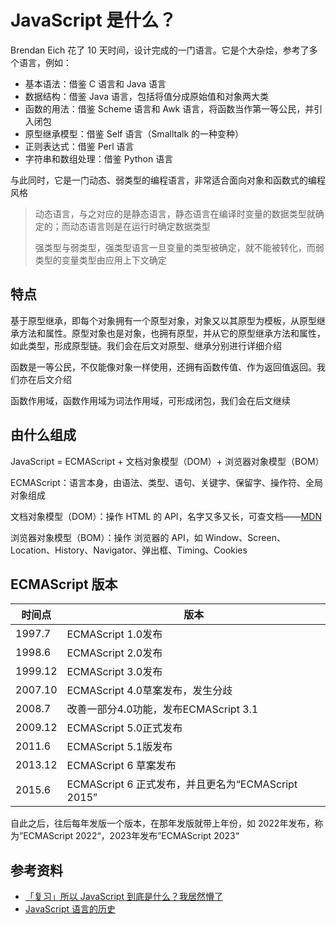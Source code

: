 # JavaScript 是什么？

Brendan Eich 花了 10 天时间，设计完成的一门语言。它是个大杂烩，参考了多个语言，例如：

- 基本语法：借鉴 C 语言和 Java 语言
- 数据结构：借鉴 Java 语言，包括将值分成原始值和对象两大类
- 函数的用法：借鉴 Scheme 语言和 Awk 语言，将函数当作第一等公民，并引入闭包
- 原型继承模型：借鉴 Self 语言（Smalltalk 的一种变种）
- 正则表达式：借鉴 Perl 语言
- 字符串和数组处理：借鉴 Python 语言

与此同时，它是一门动态、弱类型的编程语言，非常适合面向对象和函数式的编程风格

> 动态语言，与之对应的是静态语言，静态语言在编译时变量的数据类型就确定的；而动态语言则是在运行时确定数据类型
>
> 强类型与弱类型，强类型语言一旦变量的类型被确定，就不能被转化，而弱类型的变量类型由应用上下文确定

## 特点

基于原型继承，即每个对象拥有一个原型对象，对象又以其原型为模板，从原型继承方法和属性。原型对象也是对象，也拥有原型，并从它的原型继承方法和属性，如此类型，形成原型链。我们会在后文对原型、继承分别进行详细介绍

函数是一等公民，不仅能像对象一样使用，还拥有函数传值、作为返回值返回。我们亦在后文介绍

函数作用域，函数作用域为词法作用域，可形成闭包，我们会在后文继续

## 由什么组成

JavaScript = ECMAScript + 文档对象模型（DOM）+  浏览器对象模型（BOM）

ECMAScript：语言本身，由语法、类型、语句、关键字、保留字、操作符、全局对象组成

文档对象模型（DOM）：操作 HTML 的 API，名字又多又长，可查文档——[MDN](https://developer.mozilla.org/zh-CN/docs/Web/API/Document_Object_Model)

浏览器对象模型（BOM）：操作 浏览器的 API，如 Window、Screen、Location、History、Navigator、弹出框、Timing、Cookies

## ECMAScript 版本

| 时间点  | 版本                                               |
| ------- | -------------------------------------------------- |
| 1997.7  | ECMAScript 1.0发布                                 |
| 1998.6  | ECMAScript 2.0发布                                 |
| 1999.12 | ECMAScript 3.0发布                                 |
| 2007.10 | ECMAScript 4.0草案发布，发生分歧                   |
| 2008.7  | 改善一部分4.0功能，发布ECMAScript 3.1              |
| 2009.12 | ECMAScript 5.0正式发布                             |
| 2011.6  | ECMAScript 5.1版发布                               |
| 2013.12 | ECMAScript 6 草案发布                              |
| 2015.6  | ECMAScript 6 正式发布，并且更名为“ECMAScript 2015” |

自此之后，往后每年发版一个版本，在那年发版就带上年份，如 2022年发布，称为”ECMAScript 2022“，2023年发布”ECMAScript 2023“

## 参考资料

-   [「复习」所以 JavaScript 到底是什么？我居然懵了](https://mp.weixin.qq.com/s/I3wVe5-Ukhb5NluFB7ksnQ)
-   [JavaScript 语言的历史](https://wangdoc.com/javascript/basic/history.html)
